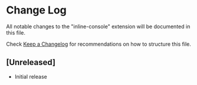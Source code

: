 # Change Log

All notable changes to the "inline-console" extension will be documented in this file.

Check [Keep a Changelog](http://keepachangelog.com/) for recommendations on how to structure this file.

## [Unreleased]

- Initial release